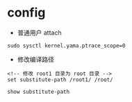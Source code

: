 # config

- 普通用户 attach
```shell
sudo sysctl kernel.yama.ptrace_scope=0
```

- 修改编译路径
```shell
<!-- 修改 root1 目录为 root 目录 -->
set substitute-path /root1/ /root/

show substitute-path
```
